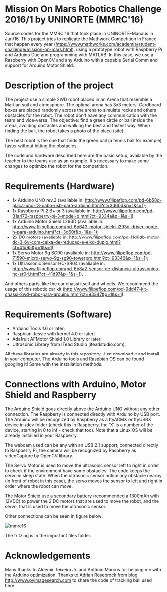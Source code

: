 # Mission On Mars Robotics Challenge 2016/1 by UNINORTE (MMRC'16)

Source codes for the MMRC'16 that took place in UNINORTE-Manaus in Jun/16. This project tries to replicate the Mathwork Competition in France that happen every year (https://www.mathworks.com/academia/student-challenge/mission-on-mars.html), using a prototype robot with Raspberry Pi and Arduino Due and programming with MATLAB. In this case, we use a Raspberry with OpenCV and any Arduino with a capable Serial Comm and support for Arduino Motor Shield.

# Description of the project

The project use a simple 2WD robot placed in an Arena that resemble a Martian soil and atmosphere. The optimal arena has 3x3 meters. Cardboard boxes are placed randomly across the arena to simulate rocks and others obstacles for the robot. The robot don't have any communication with the team and vice-versa. The objective: find a green circle or ball inside the arena, avoiding obstacles and walking the best and fastest way. When finding the ball, the robot takes a photo of the place (site).

The best robot is the one that finds the green ball (a tennis ball for example) faster without hitting the obstacles. 

The code and hardware described here are the basic setup, available by the teacher to the teams use as an example. It's necessary to make some changes to optimize the robot for the competition.

# Requirements (Hardware)

- 1x Arduino UNO rev.3 (avaliable in: http://www.filipeflop.com/pd-6b58d-placa-uno-r3-cabo-usb-para-arduino.html?ct=3d60d&p=1&s=1);
- 1x Raspberry Pi 2 B+ or 3 (avaliable in: http://www.filipeflop.com/pd-31a472-raspberry-pi-3-model-b.html?ct=9334a&p=1&s=1);
- 1x Arduino Motor Shield L293D (avaliable in: http://www.filipeflop.com/pd-6b643-motor-shield-l293d-driver-ponte-h-para-arduino.html?ct=3d60f&p=1&s=1);
- 2x DC motors (avaliable in: http://www.filipeflop.com/pd-11d0db-motor-dc-3-6v-com-caixa-de-reducao-e-eixo-duplo.html?ct=41d95&p=1&s=1);
- 1x Servo Motor 9g SG90 (avaliable in: http://www.filipeflop.com/pd-71590-micro-servo-9g-sg90-towerpro.html?ct=93346&p=1&s=1);
- 1x Ultrassonic Sensor HC-SR04 (avaliable in: http://www.filipeflop.com/pd-6b8a2-sensor-de-distancia-ultrassonico-hc-sr04.html?ct=41d97&p=1&s=1).

And others parts, like the car chassi itself and wheels. We recommend the usage of this robotic car kit (http://www.filipeflop.com/pd-9dd47-kit-chassi-2wd-robo-para-arduino.html?ct=93347&p=1&s=1).

# Requirements (Software)

- Arduino Tools 1.6 or later;
- Raspbian Jessie with kernel 4.0 or later;
- Adafruit AFMotor Shield 1.0 Library or later;
- Ultrasonic Library from ITead Studio (iteadstudio.com).

All these libraries are already in this repository. Just download it and install in your computer.
The Arduino tools and Raspbian OS can be found googling it! Same with the installation methods.

# Connections with Arduino, Motor Shield and Raspberry 

The Arduino Shield goes directly above the Arduino UNO without any other connection. The Raspberry is connected directly with Arduino by USB port. The Arduino will be recognized by Raspberry as a ttyACMX or ttyUSBX device in /dev folder (check this in Raspberry, the 'X' is a number of the device, starting in 0 to inf - check that too). Note that a Linux OS will be already installed in your Raspberry.

The webcam used can be any with an USB 2.1 support, connected directly to Raspberry Pi, the camera will be recognized by Raspberry as videoCapture by OpenCV library.

The Servo Motor is used to move the ultrasonic sensor left to right in order to check if the environment have some obstacles. The code keeps the servo in sleep state. When the ultrasonic sensor notice any obstacle nearby (in front of robot in this case), the servo moves the sensor to left and right in order where the robot can move.

The Motor Shield use a secondary battery (recommended a 1300mAh with 12VDC) to power the 2 DC motors that are used to move the robot, and the servo, that is used to move the ultrasonic sensor.

Other connections can be seen in figure below:

![mmrc16](https://cloud.githubusercontent.com/assets/6139272/21539899/5f7b9544-cd81-11e6-86c3-f8f8039f8cba.png)

The fritzing is in the important files folder.

# Acknowledgements

Many thanks to Aldemir Teixeira Jr. and Antônio Marcos for helping me with the Arduino optimization. Thanks to Adrian Rosebrock from blog http://www.pyimagesearch.com to share the code of tracking ball used here.
